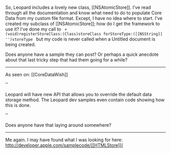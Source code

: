 So, Leopard includes a lovely new class, [[NSAtomicStore]]. I've read through all the documentation and know what need to do to populate Core Data from my custom file format. Except, I have no idea where to start. I've created my subclass of [[NSAtomicStore]]; how do I get the framework to use it? I've done my call to <code> + (void)registerStoreClass:(Class)storeClass forStoreType:([[NSString]] '')storeType </code> but my code is never called when a Untitled document is being created.

Does anyone have a sample they can post? Or perhaps a quick anecdote about that last tricky step that had them going for a while?

----

As seen on: [[CoreDataWish]]

''

Leopard will have new API that allows you to override the default data storage method. The Leopard dev samples even contain code showing how this is done.

''

Does anyone have that laying around somewhere?

----

Me again. I may have found what I was looking for here: http://developer.apple.com/samplecode/[[HTMLStore]]/